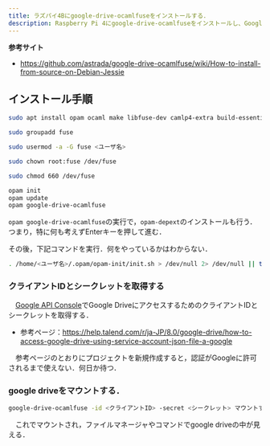 ```yaml
---
title: ラズパイ4Bにgoogle-drive-ocamlfuseをインストールする．
description: Raspberry Pi 4にgoogle-drive-ocamlfuseをインストールし、Google Driveをマウントする方法を解説します。必要なパッケージのインストールから、クライアントIDとシークレットの取得、マウント手順までを詳しく説明します。
---
```

**参考サイト**
- https://github.com/astrada/google-drive-ocamlfuse/wiki/How-to-install-from-source-on-Debian-Jessie

## インストール手順
```bash title="依存関係のあるパッケージをインストール"
sudo apt install opam ocaml make libfuse-dev camlp4-extra build-essential pkg-config
```

```bash title="fuseグループを作成"
sudo groupadd fuse
```

```bash title="fuseグループにユーザを追加"
sudo usermod -a -G fuse <ユーザ名>
```

```bash title="フォルダの所有権を変更"
sudo chown root:fuse /dev/fuse
```

```bash title="フォルダの権限を変更"
sudo chmod 660 /dev/fuse
```

```bash title="google-drive-ocamlfuseをインストールする"
opam init
opam update
opam google-drive-ocamlfuse
```
`opam google-drive-ocamlfuse`の実行で，`opam-depext`のインストールも行う．つまり，特に何も考えずEnterキーを押して進む．

その後，下記コマンドを実行．何をやっているかはわからない．

```bash frame="none"
. /home/<ユーザ名>/.opam/opam-init/init.sh > /dev/null 2> /dev/null || true
```

### クライアントIDとシークレットを取得する
　[Google API Console](https://console.developers.google.com/)でGoogle DriveにアクセスするためのクライアントIDとシークレットを取得する．
- 参考ページ：https://help.talend.com/r/ja-JP/8.0/google-drive/how-to-access-google-drive-using-service-account-json-file-a-google

　参考ページのとおりにプロジェクトを新規作成すると，認証がGoogleに許可されるまで使えない．何日か待つ．

### google driveをマウントする．
```bash title="google driveをマウントする．"
google-drive-ocamlfuse -id <クライアントID> -secret <シークレット> マウントするディレクトリパス
```

　これでマウントされ，ファイルマネージャやコマンドでgoogle driveの中が見える．
